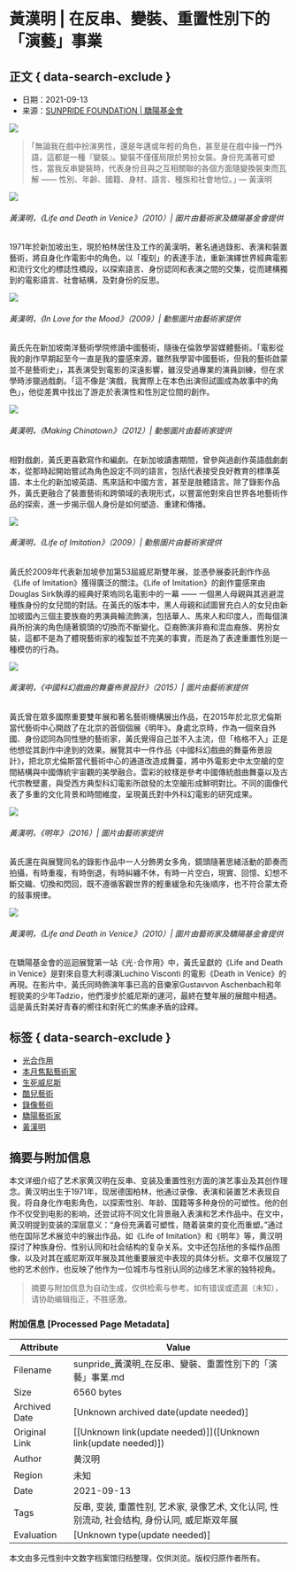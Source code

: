 # 黃漢明 | 在反串、變裝、重置性別下的「演藝」事業

## 正文 { data-search-exclude }


- 日期：2021-09-13  
- 来源：[SUNPRIDE FOUNDATION | 驕陽基金會](https://sunpride.hk/zh/category/articles-zh/)

![](https://sunpride.hk/wp-content/uploads/2021/09/07-a-Ming-Wong-Life-and-Death-in-Venice-2010-02-m-1024x683.jpg)

> ｢無論我在戲中扮演男性，還是年邁或年輕的角色，甚至是在戲中操一門外語，這都是一種『變裝』。變裝不僅僅局限於男扮女裝。身份充滿著可塑性，當我反串變裝時，代表身份且與之互相關聯的各個方面隨變換裝束而瓦解 —— 性別、年齡、國籍、身材、語言、種族和社會地位。｣ — 黃漢明

![](https://sunpride.hk/wp-content/uploads/2021/09/01-1.jpg)

###### 黃漢明，《Life and Death in Venice》（2010）| 圖片由藝術家及驕陽基金會提供

1971年於新加坡出生，現於柏林居住及工作的黃漢明，著名通過錄影、表演和裝置藝術，將自身化作電影中的角色，以「複刻」的表達手法，重新演繹世界經典電影和流行文化的標誌性橋段，以探索語言、身份認同和表演之間的交集，從而建構獨到的電影語言、社會結構，及對身份的反思。

![](https://sunpride.hk/wp-content/uploads/2021/09/02_ming-wong-in-love-for-the-mood-1.gif)

###### 黃漢明，《In Love for the Mood》（2009）| 動態圖片由藝術家提供

黃氏先在新加坡南洋藝術學院修讀中國藝術，隨後在倫敦學習媒體藝術。「電影從我的創作早期起至今一直是我的靈感來源，雖然我學習中國藝術，但我的藝術啟蒙並不是藝術史」，其表演受到電影的深遠影響，雖沒受過專業的演員訓練，但在求學時涉獵過戲劇。「這不像是‘演戲，我實際上在本色出演但試圖成為故事中的角色」，他從差異中找出了游走於表演性和性別定位間的創作。

![](https://sunpride.hk/wp-content/uploads/2021/09/03_ming-wong-making-chinatown-1.gif)

###### 黃漢明，《Making Chinatown》（2012）| 動態圖片由藝術家提供

相對戲劇，黃氏更喜歡寫作和編劇。在新加坡讀書期間，曾參與過創作英語戲劇劇本，從那時起開始嘗試為角色設定不同的語言，包括代表接受良好教育的標準英語、本土化的新加坡英語、馬來話和中國方言，甚至是肢體語言。除了錄影作品外，黃氏更融合了裝置藝術和跨領域的表現形式，以豐富他對來自世界各地藝術作品的探索，進一步揭示個人身份是如何塑造、重建和傳播。

![](https://sunpride.hk/wp-content/uploads/2021/09/04_ming-wong-live-of-imitation-1.gif)

###### 黃漢明，《Life of Imitation》（2009）| 動態圖片由藝術家提供

黃氏於2009年代表新加坡參加第53屆威尼斯雙年展，並憑參展委託創作作品《Life of Imitation》獲得廣泛的關注。《Life of Imitation》的創作靈感來由Douglas Sirk執導的經典好萊塢同名電影中的一幕 —— 一個黑人母親與其逃避混種族身份的女兒間的對話。在黃氏的版本中，黑人母親和試圖冒充白人的女兒由新加坡國內三個主要族裔的男演員輪流飾演，包括華人、馬來人和印度人，而每個演員所扮演的角色隨著鏡頭的切換而不斷變化。亞裔飾演非裔和混血裔族、男扮女裝，這都不是為了體現藝術家的複製並不完美的事實，而是為了表達重置性別是一種模仿的行為。

![](https://sunpride.hk/wp-content/uploads/2021/09/05_mingwong-1.jpg)

###### 黃漢明，《中國科幻戲曲的舞臺佈景設計》（2015）| 圖片由藝術家提供

黃氏曾在眾多國際重要雙年展和著名藝術機構展出作品，在2015年於北京尤倫斯當代藝術中心開啟了在北京的首個個展《明年》。身處北京時，作為一個來自外國、身份認同為同性戀的藝術家，黃氏覺得自己並不入主流，但「格格不入」正是他想從其創作中達到的效果。展覽其中一件作品《中國科幻戲曲的舞臺佈景設計》，把北京尤倫斯當代藝術中心的通道改造成舞臺，將中外電影史中太空艙的空間結構與中國傳統宇宙觀的美學融合。雲彩的紋樣是參考中國傳統戲曲舞臺以及古代宗教壁畫，與受西方典型科幻電影所啟發的太空艙形成鮮明對比。不同的圖像代表了多重的文化背景和時間維度，呈現黃氏對中外科幻電影的研究成果。

![](https://sunpride.hk/wp-content/uploads/2021/09/06_Next-Year-2.jpg)

###### 黃漢明，《明年》（2016）| 圖片由藝術家提供

黃氏還在與展覽同名的錄影作品中一人分飾男女多角，鏡頭隨著思緒活動的節奏而拍攝，有時重複，有時倒退，有時糾纏不休，有時一片空白，現實、回憶、幻想不斷交織、切換和閃回，既不遵循客觀世界的輕重緩急和先後順序，也不符合蒙太奇的敍事規律。

![](https://sunpride.hk/wp-content/uploads/2021/09/07-1.jpg)

###### 黃漢明，《Life and Death in Venice》（2010）| 圖片由藝術家及驕陽基金會提供

在驕陽基金會的巡迴展覽第一站《光･合作用》中，黃氏呈獻的《Life and Death in Venice》是對來自意大利導演Luchino Visconti 的電影《Death in Venice》的再現。在影片中，黃氏同時飾演年事已高的音樂家Gustavvon Aschenbach和年輕貌美的少年Tadzio，他們漫步於威尼斯的運河，最終在雙年展的展館中相遇。這是黃氏對美好青春的嚮往和對死亡的焦慮矛盾的詮釋。

## 标签 { data-search-exclude }
- [光合作用](https://sunpride.hk/zh/tag/%e5%85%89%e5%90%88%e4%bd%9c%e7%94%a8-zh/)
- [本月焦點藝術家](https://sunpride.hk/zh/tag/%e6%9c%ac%e6%9c%88%e7%84%a6%e9%bb%9e%e8%97%9d%e8%a1%93%e5%ae%b6/)
- [生死威尼斯](https://sunpride.hk/zh/tag/%e7%94%9f%e6%ad%bb%e5%a8%81%e5%b0%bc%e6%96%af/)
- [酷兒藝術](https://sunpride.hk/zh/tag/%e9%85%b7%e5%85%92%e8%97%9d%e8%a1%93/)
- [錄像藝術](https://sunpride.hk/zh/tag/%e9%8c%84%e5%83%8f%e8%97%9d%e8%a1%93/)
- [驕陽藝術家](https://sunpride.hk/zh/tag/%e9%a9%95%e9%99%bd%e8%97%9d%e8%a1%93%e5%ae%b6/)
- [黃漢明](https://sunpride.hk/zh/tag/%e9%bb%83%e6%bc%a2%e6%98%8e/)
<!-- tcd_original_link http://sunpride.hk/zh/%E9%BB%83%E6%BC%A2%E6%98%8E-%E5%9C%A8%E5%8F%8D%E4%B8%B2%E3%80%81%E8%AE%8A%E8%A3%9D%E3%80%81%E9%87%8D%E7%BD%AE%E6%80%A7%E5%88%A5%E4%B8%8B%E7%9A%84%E3%80%8C%E6%BC%94%E8%97%9D%E3%80%8D%E4%BA%8B/ -->


## 摘要与附加信息

<!-- tcd_abstract -->
本文详细介绍了艺术家黄汉明在反串、变装及重置性别方面的演艺事业及其创作理念。黄汉明出生于1971年，现居德国柏林，他通过录像、表演和装置艺术表现自我，将自身化作电影角色，以探索性别、年龄、国籍等多种身份的可塑性。他的创作不仅受到电影的影响，还尝试将不同文化背景融入表演和艺术作品中。在文中，黄汉明提到变装的深层意义：“身份充满着可塑性，随着装束的变化而重塑。”通过他在国际艺术展览中的展出作品，如《Life of Imitation》和《明年》等，黄汉明探讨了种族身份、性别认同和社会结构的复杂关系。文中还包括他的多幅作品图像，以及对其在威尼斯双年展及其他重要展览中表现的具体分析。文章不仅展现了他的艺术创作，也反映了他作为一位城市与性别认同的边缘艺术家的独特视角。
<!-- tcd_abstract_end -->

> 摘要与附加信息为自动生成，仅供检索与参考。如有错误或遗漏（未知），请协助编辑指正，不胜感激。

### 附加信息 [Processed Page Metadata]

| Attribute       | Value                                  |
|-----------------|----------------------------------------|
| Filename        | sunpride_黃漢明_在反串、變裝、重置性別下的「演藝」事業.md                             |
| Size            | 6560 bytes                           |
| Archived Date   | [Unknown archived date(update needed)]                             |
| Original Link   | [[Unknown link(update needed)]]([Unknown link(update needed)])                       |
| Author          | 黄汉明                               |
| Region          | 未知                               |
| Date            | 2021-09-13                                 |
| Tags            | 反串, 变装, 重置性别, 艺术家, 录像艺术, 文化认同, 性别流动, 社会结构, 身份认同, 威尼斯双年展                                 |
| Evaluation            | [Unknown type(update needed)]                                 |
<!-- tcd_table_end -->

本文由多元性别中文数字档案馆归档整理，仅供浏览。版权归原作者所有。
